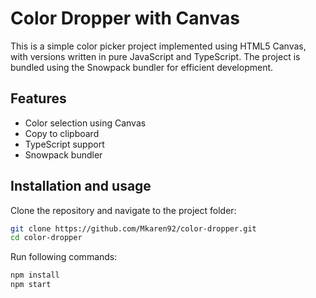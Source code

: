 # Color Dropper with Canvas

This is a simple color picker project implemented using HTML5 Canvas, with versions written in pure JavaScript and TypeScript. The project is bundled using the Snowpack bundler for efficient development.

## Features

- Color selection using Canvas
- Copy to clipboard
- TypeScript support
- Snowpack bundler

## Installation and usage

Clone the repository and navigate to the project folder:

```bash
git clone https://github.com/Mkaren92/color-dropper.git
cd color-dropper
```
Run following commands:

```bash
npm install
npm start